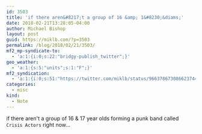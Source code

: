```yaml
---
id: 3503
title: 'if there aren&#8217;t a group of 16 &amp; 1&#8230;&diams;'
date: 2018-02-21T13:28:05-04:00
author: Michael Bishop
layout: post
guid: https://miklb.com/?p=3503
permalink: /blog/2018/02/21/3503/
mf2_mp-syndicate-to:
  - 'a:1:{i:0;s:22:"bridgy-publish_twitter";}'
geo_weather:
  - 'a:1:{s:5:"units";s:1:"F";}'
mf2_syndication:
  - 'a:1:{i:0;s:51:"https://twitter.com/miklb/status/966378673086623744";}'
categories:
  - misc
kind:
  - Note
---
```

if there aren't a group of 16 & 17 year olds forming a punk band called `Crisis Actors` right now…